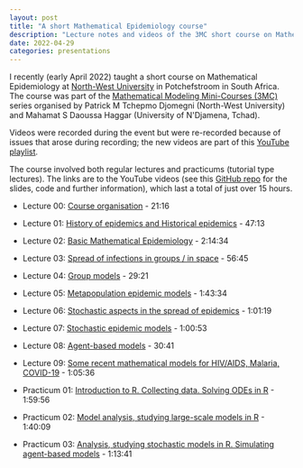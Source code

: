 ```yaml
---
layout: post
title: "A short Mathematical Epidemiology course"
description: "Lecture notes and videos of the 3MC short course on Mathematical Epidemiology I taught at NWU, South Africa, in April 2022"
date: 2022-04-29
categories: presentations
---
```


I recently (early April 2022) taught a short course on Mathematical Epidemiology at [North-West University](https://www.nwu.ac.za/) in Potchefstroom in South Africa. The course was part of the [Mathematical Modeling Mini-Courses (3MC)](https://natural-sciences.nwu.ac.za/paa/3MC) series organised by Patrick M Tchepmo Djomegni (North-West University) and Mahamat S Daoussa Haggar (University of N'Djamena, Tchad).

Videos were recorded during the event but were re-recorded because of issues that arose during recording; the new videos are part of this [YouTube playlist](https://youtube.com/playlist?list=PLfRaznSpWo2sHwiQ04IT5STYdwarcMtRA).

The course involved both regular lectures and practicums (tutorial type lectures). The links are to the YouTube videos (see this [GitHub repo](https://julien-arino.github.io/3MC-course-epidemiological-modelling/) for the slides, code and further information), which last a total of just over 15 hours.

- Lecture 00: [Course organisation](https://youtu.be/MYBSTv1dWRA) - 21:16
- Lecture 01: [History of epidemics and Historical epidemics](https://youtu.be/StIRQIT0WSo) - 47:13
- Lecture 02: [Basic Mathematical Epidemiology](https://youtu.be/tMHwnrN3dXk) - 2:14:34
- Lecture 03: [Spread of infections in groups / in space](https://youtu.be/Jz317w81oZY) - 56:45
- Lecture 04: [Group models](https://youtu.be/j63HwBbapHE) - 29:21
- Lecture 05: [Metapopulation epidemic models](https://youtu.be/wk64L-ZEOUM) - 1:43:34
- Lecture 06: [Stochastic aspects in the spread of epidemics](https://youtu.be/ApPSTJfQN74) - 1:01:19
- Lecture 07: [Stochastic epidemic models](https://youtu.be/J4w5gCdReAI) - 1:00:53
- Lecture 08: [Agent-based models](https://youtu.be/UpSv8JcNecg) - 30:41
- Lecture 09: [Some recent mathematical models for HIV/AIDS, Malaria, COVID-19](https://youtu.be/tFjPug1f4Ms) - 1:05:36

- Practicum 01: [Introduction to R. Collecting data. Solving ODEs in R](https://youtu.be/nzzugOQuaro) - 1:59:56
- Practicum 02: [Model analysis, studying large-scale models in R](https://youtu.be/KHm7KIt1_ys) - 1:40:09
- Practicum 03: [Analysis, studying stochastic models in R. Simulating agent-based models](https://youtu.be/5b1RDIz03S0) - 1:13:41
